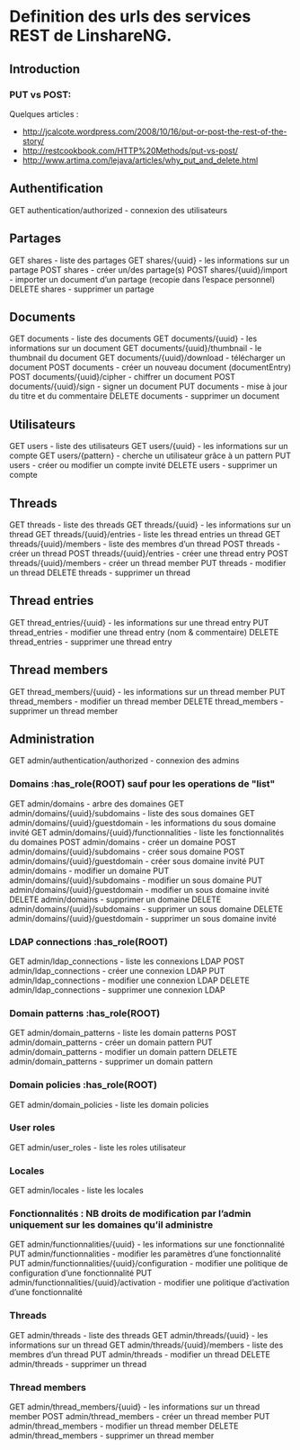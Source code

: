 # Definition des urls des services REST de LinshareNG.

## Introduction
### PUT vs POST:

Quelques articles :
- http://jcalcote.wordpress.com/2008/10/16/put-or-post-the-rest-of-the-story/
- http://restcookbook.com/HTTP%20Methods/put-vs-post/
- http://www.artima.com/lejava/articles/why_put_and_delete.html 


## Authentification

GET     authentication/authorized         - connexion des utilisateurs


## Partages

GET     shares                  - liste des partages
GET     shares/{uuid}           - les informations sur un partage
POST    shares                  - créer un/des partage(s)
POST    shares/{uuid}/import    - importer un document d’un partage (recopie dans l’espace personnel)
DELETE  shares                  - supprimer un partage 


## Documents

GET     documents                         - liste des documents 
GET     documents/{uuid}                  - les informations sur un document 
GET     documents/{uuid}/thumbnail        - le thumbnail du document
GET     documents/{uuid}/download         - télécharger un document
POST    documents                         - créer un nouveau document (documentEntry)
POST    documents/{uuid}/cipher           - chiffrer un document
POST    documents/{uuid}/sign             - signer un document
PUT     documents                         - mise à jour du titre et du commentaire
DELETE  documents                         - supprimer un document


## Utilisateurs

GET     users                             - liste des utilisateurs
GET     users/{uuid}                      - les informations sur un compte
GET     users/{pattern}                   - cherche un utilisateur grâce à un pattern
PUT     users                             - créer ou modifier un compte invité
DELETE  users                             - supprimer un compte


## Threads

GET     threads                           - liste des threads 
GET     threads/{uuid}                    - les informations sur un thread
GET     threads/{uuid}/entries            - liste les thread entries un thread
GET     threads/{uuid}/members            - liste des membres d’un thread
POST    threads                           - créer un thread
POST    threads/{uuid}/entries            - créer une thread entry
POST    threads/{uuid}/members            - créer un thread member
PUT     threads                           - modifier un thread 
DELETE  threads                           - supprimer un thread


## Thread entries 

GET     thread_entries/{uuid}             - les informations sur une thread entry
PUT     thread_entries                    - modifier une thread entry (nom & commentaire)
DELETE  thread_entries                    - supprimer une thread entry 


## Thread members

GET     thread_members/{uuid}             - les informations sur un thread member
PUT     thread_members                    - modifier un thread member
DELETE  thread_members                    - supprimer un thread member


## Administration

GET     admin/authentication/authorized                       - connexion des admins


### Domains :has_role(ROOT) sauf pour les operations de "list"

GET     admin/domains                                         - arbre des domaines
GET     admin/domains/{uuid}/subdomains                       - liste des sous domaines
GET     admin/domains/{uuid}/guestdomain                      - les informations du sous domaine invité
GET     admin/domains/{uuid}/functionnalities                 - liste les fonctionnalités du domaines
POST    admin/domains                                         - créer un domaine
POST    admin/domains/{uuid}/subdomains                       - créer sous domaine
POST    admin/domains/{uuid}/guestdomain                      - créer sous domaine invité
PUT     admin/domains                                         - modifier un domaine
PUT     admin/domains/{uuid}/subdomains                       - modifier un sous domaine
PUT     admin/domains/{uuid}/guestdomain                      - modifier un sous domaine invité
DELETE  admin/domains                                         - supprimer un domaine
DELETE  admin/domains/{uuid}/subdomains                       - supprimer un sous domaine
DELETE  admin/domains/{uuid}/guestdomain                      - supprimer un sous domaine invité


### LDAP connections :has_role(ROOT)

GET     admin/ldap_connections            - liste les connexions LDAP
POST    admin/ldap_connections            - créer une connexion LDAP
PUT     admin/ldap_connections            - modifier une connexion LDAP
DELETE  admin/ldap_connections            - supprimer une connexion LDAP


### Domain patterns :has_role(ROOT)

GET     admin/domain_patterns            - liste les domain patterns
POST    admin/domain_patterns            - créer un domain pattern
PUT     admin/domain_patterns            - modifier un domain pattern
DELETE  admin/domain_patterns            - supprimer un domain pattern


### Domain policies :has_role(ROOT)

GET     admin/domain_policies            - liste les domain policies


### User roles

GET     admin/user_roles                 - liste les roles utilisateur


### Locales

GET     admin/locales                    - liste les locales


### Fonctionnalités : NB droits de modification par l’admin uniquement sur les domaines qu’il administre

GET     admin/functionnalities/{uuid}                   - les informations sur une fonctionnalité
PUT     admin/functionnalities                          - modifier les paramètres d’une fonctionnalité
PUT     admin/functionnalities/{uuid}/configuration     - modifier une politique de configuration d’une fonctionnalité
PUT     admin/functionnalities/{uuid}/activation        - modifier une politique d’activation d’une fonctionnalité


### Threads

GET     admin/threads                           - liste des threads 
GET     admin/threads/{uuid}                    - les informations sur un thread
GET     admin/threads/{uuid}/members            - liste des membres d’un thread
PUT     admin/threads                           - modifier un thread 
DELETE  admin/threads                           - supprimer un thread


### Thread members

GET     admin/thread_members/{uuid}             - les informations sur un thread member
POST    admin/thread_members                    - créer un thread member
PUT     admin/thread_members                    - modifier un thread member
DELETE  admin/thread_members                    - supprimer un thread member

